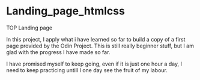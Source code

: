 # Landing_page_htmlcss
TOP Landing page

In this project, I apply what i have learned so far to build a copy of a first page provided by the Odin Project. This is still really beginner stuff, but I am glad with the progress I have made so far. 

I have promised myself to keep going, even if it is just one hour a day, I need to keep practicing untill I one day see the fruit of my labour. 
